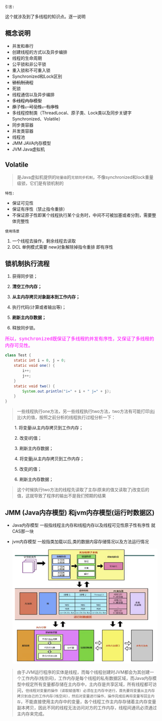 `引言:`

这个就涉及到了多线程的知识点。逐一说明



## 概念说明

* 并发和串行
* 创建线程的方式以及异步编排
* 线程的生命周期
* 公平锁和非公平锁
* 重入锁和不可重入锁
* Synchronized和Lock区别
* ~~锁机制流程~~
* 死锁
* 线程通信以及异步编排
* ~~多线程内存模型~~
* ~~原子性、可见性、有序性~~
* 多线程控制类（ThreadLocal、原子类、Lock类以及同步关键字Synchronized、Volatile）
* 同步类容器
* 并发类容器
* 线程池
* JMM JAVA内存模型
* JVM  Java虚拟机





## Volatile

> 是Java虚拟机提供的`轻量级`的`无锁同步机制`，不像synchronized和lock重量级锁，它们是有锁机制的

`特性:`

* 保证可见性
* 保证有序性（禁止指令重排）
* 不保证原子性即某个线程执行某个业务时，中间不可被加塞或者分割，需要整体完整性

`使用场景`

1. 一个线程去操作，剩余线程去读取
2. DCL 单例模式需要 new对象解除掉指令重排 即有序性



## 锁机制执行流程

1. 获得同步锁；

2. **清空工作内存；**

3. **从主内存拷贝对象副本到工作内存；**

4. 执行代码(计算或者输出等)；

5. **刷新主内存数据；**

6. 释放同步锁。

<font size=4 color=ffooff><code>所以，synchronized既保证了多线程的并发有序性，又保证了多线程的内存可见性。</code></font>

```java
class Test {
	static int i = 0, j = 0;
	static void one() {
		i++;
		j++;
	}
	static void two() {
		System.out.println("i=" + i + " j=" + j);
	}
}
```

>一些线程执行one方法，另一些线程执行two方法，two方法有可能打印出j比i大的值，按照之前分析的线程执行过程分析一下：

           1. 将变量i从主内存拷贝到工作内存；

           2. 改变i的值；

           3. 刷新主内存数据；

           4. 将变量j从主内存拷贝到工作内存；

           5. 改变j的值；

           6. 刷新主内存数据；

>这个时候执行two方法的线程先读取了主存i原来的值又读取了j改变后的值，这就导致了程序的输出不是我们预期的结果





## JMM (Java内存模型) 和jvm内存模型(运行时数据区)

* Java内存模型 一般指线程主内存和线程内存以及线程可见性原子性有序性  就CAS那一块

* jvm内存模型 一般指类加载以后,类的数据内容存储情况以及方法运行情况

	![image-20210627144111625](第一章-谈谈你对Volatile的理解.assets/image-20210627144111625.png)



> 由于JVM运行程序的实体是线程，而每个线程创建时JVM都会为其创建一个工作内存(栈空间)，工作内存是每个线程的私有数据区域，而Java内存模型中规定所有变量都存储在主内存中，主内存是共享区域，所有线程都可访问，`但线程对变量的操作（读取赋值等）必须在主内存中进行，首先要将变量从主内存拷贝到自己的工作内存(栈空间)，然后对变量进行操作，操作完成后再将变量写回主内存`，不能直接使用主内存中的变量，各个线程工作主内存存储着主内存变量副本拷贝，因此不同的线程无法访问对方的工作内存，线程间通讯必须通过主内存来完成。